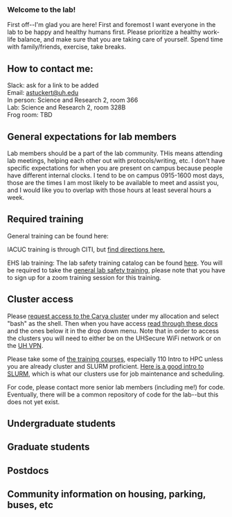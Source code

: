 ### Welcome to the lab!

First off--I'm glad you are here! First and foremost I want everyone in the lab to be happy and healthy humans first. Please prioritize a healthy work-life balance, and make sure that you are taking care of yourself. Spend time with family/friends, exercise, take breaks.

## How to contact me:

Slack: ask for a link to be added\
Email: astuckert@uh.edu\
In person: Science and Research 2, room 366\
Lab: Science and Research 2, room 328B\
Frog room: TBD

## General expectations for lab members

Lab members should be a part of the lab community. THis means attending lab meetings, helping each other out with protocols/writing, etc. I don't have specific expectations for when you are present on campus because people have different internal clocks. I tend to be on campus 0915-1600 most days, those are the times I am most likely to be available to meet and assist you, and I would like you to overlap with those hours at least several hours a week.

## Required training

General training can be found here:

IACUC training is through CITI, but [find directions here.](https://www.uh.edu/research/compliance/iacuc/education-and-training/)

EHS lab training: The lab safety training catalog can be found [here](https://uh.edu/ehs/commons/safety-training/catalog/). You will be required to take the [general lab safety training](https://ehlsa.cougarnet.uh.edu/EHSA/login?showtrainingregistration=yes), please note that you have to sign up for a zoom training session for this training.


## Cluster access

Please [request access to the Carya cluster](https://uh.edu/rcdc/getting-started/request-account.php) under my allocation and select "bash" as the shell. Then when you have access [read through these docs](https://uh.edu/rcdc/support-services/user-guide/) and the ones below it in the drop down menu. Note that in order to access the clusters you will need to either be on the UHSecure WiFi network or on the [UH VPN](https://uh.edu/infotech/services/computing/networks/vpn/). 

Please take some of [the training courses](https://hpedsi.uh.edu/education/training), especially 110 Intro to HPC unless you are already cluster and SLURM proficient. [Here is a good intro to SLURM](https://blog.ronin.cloud/slurm-intro/), which is what our clusters use for job maintenance and scheduling.

For code, please contact more senior lab members (including me!) for code. Eventually, there will be a common repository of code for the lab--but this does not yet exist.


## Undergraduate students

## Graduate students

## Postdocs

## Community information on housing, parking, buses, etc




